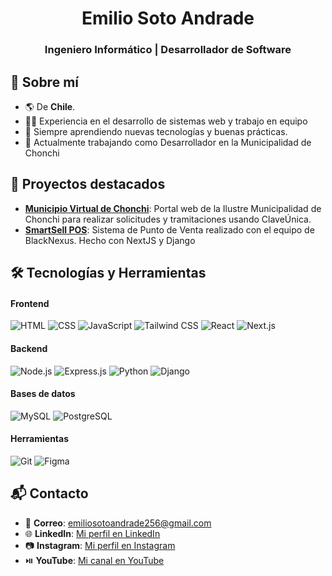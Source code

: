 <h1 align="center">Emilio Soto Andrade</h1>
<h3 align="center">Ingeniero Informático | Desarrollador de Software</h3>

## 🌟 Sobre mí
- 🌎 De **Chile**.
- 🧑‍🏫 Experiencia en el desarrollo de sistemas web y trabajo en equipo
- 📖 Siempre aprendiendo nuevas tecnologías y buenas prácticas.
- 🚀 Actualmente trabajando como Desarrollador en la Municipalidad de Chonchi

## 💼 Proyectos destacados
- [**Municipio Virtual de Chonchi**](#): Portal web de la Ilustre Municipalidad de Chonchi para realizar solicitudes y tramitaciones usando ClaveÚnica.
- [**SmartSell POS**](#): Sistema de Punto de Venta realizado con el equipo de BlackNexus. Hecho con NextJS y Django

## 🛠️ Tecnologías y Herramientas
#### Frontend
![HTML](https://img.shields.io/badge/-HTML-E34F26?style=flat&logo=html5&logoColor=white)
![CSS](https://img.shields.io/badge/-CSS-1572B6?style=flat&logo=css3&logoColor=white) 
![JavaScript](https://img.shields.io/badge/-JavaScript-F7DF1E?style=flat&logo=javascript&logoColor=black)
![Tailwind CSS](https://img.shields.io/badge/-Tailwind%20CSS-38B2AC?style=flat&logo=tailwind-css&logoColor=white)
![React](https://img.shields.io/badge/-React-61DAFB?style=flat&logo=react&logoColor=black)
![Next.js](https://img.shields.io/badge/-Next.js-000000?style=flat&logo=next.js&logoColor=white)
#### Backend
![Node.js](https://img.shields.io/badge/-Node.js-339933?style=flat&logo=node.js&logoColor=white)
![Express.js](https://img.shields.io/badge/-Express.js-000000?style=flat&logo=express&logoColor=white)
![Python](https://img.shields.io/badge/-Python-3776AB?style=flat&logo=python&logoColor=white)
![Django](https://img.shields.io/badge/-Django-092E20?style=flat&logo=django&logoColor=white)
#### Bases de datos
![MySQL](https://img.shields.io/badge/-MySQL-4479A1?style=flat&logo=mysql&logoColor=white)
![PostgreSQL](https://img.shields.io/badge/-PostgreSQL-4169E1?style=flat&logo=postgresql&logoColor=white)
#### Herramientas
![Git](https://img.shields.io/badge/-Git-F05032?style=flat&logo=git&logoColor=white)
![Figma](https://img.shields.io/badge/-Figma-F24E1E?style=flat&logo=figma&logoColor=white)

## 📬 Contacto
- 📧 **Correo**: [emiliosotoandrade256@gmail.com](#)
- 🌐 **LinkedIn**: [Mi perfil en LinkedIn](https://linkedin.com/in/emilio-soto-andrade)
- 📷 **Instagram**: [Mi perfil en Instagram](https://www.instagram.com/milo97.py/)
- ⏯️ **YouTube**: [Mi canal en YouTube](https://www.youtube.com/@emmil9797)
